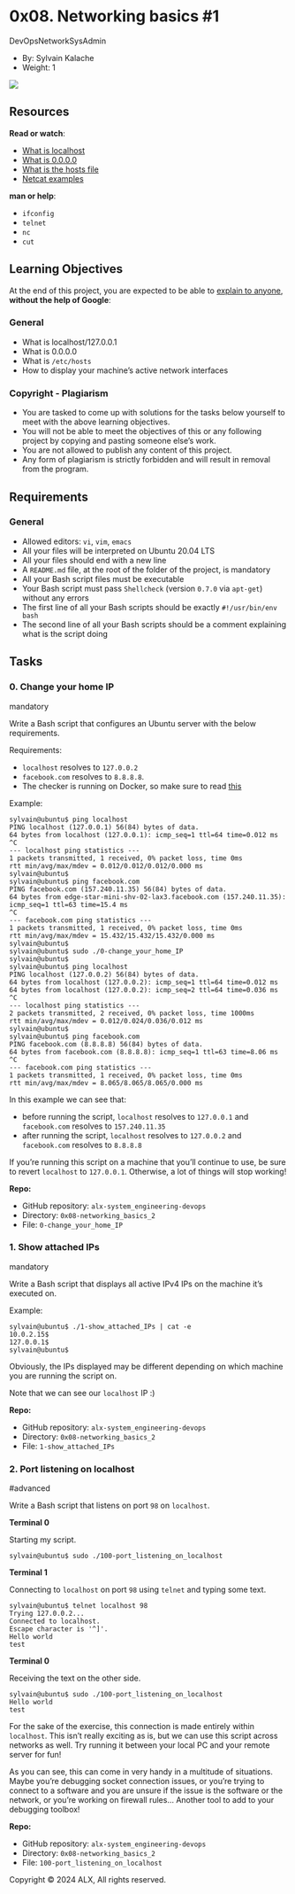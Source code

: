 

# 0x08. Networking basics #1

DevOpsNetworkSysAdmin

-   By:  Sylvain Kalache
-   Weight:  1


![](https://s3.amazonaws.com/intranet-projects-files/holbertonschool-sysadmin_devops/285/s7kpNYq.png)

## Resources

**Read or watch**:

-   [What is localhost](https://intranet.alxswe.com/rltoken/Odcc_tyAQlcANCCrtmxo6A "What is localhost")
-   [What is 0.0.0.0](https://intranet.alxswe.com/rltoken/fUb9IpnxrNaddMljzwbhJQ "What is 0.0.0.0")
-   [What is the hosts file](https://intranet.alxswe.com/rltoken/4_MBpFTulKliFM69jCPzOQ "What is the hosts file")
-   [Netcat examples](https://intranet.alxswe.com/rltoken/OR0lOEwAw9I1Rj4aGp1Ljg "Netcat examples")

**man or help**:

-   `ifconfig`
-   `telnet`
-   `nc`
-   `cut`

## Learning Objectives

At the end of this project, you are expected to be able to  [explain to anyone](https://intranet.alxswe.com/rltoken/IpTKeVwlKHT4ZVva_T891w "explain to anyone"),  **without the help of Google**:

### General

-   What is localhost/127.0.0.1
-   What is 0.0.0.0
-   What is  `/etc/hosts`
-   How to display your machine’s active network interfaces

### Copyright - Plagiarism

-   You are tasked to come up with solutions for the tasks below yourself to meet with the above learning objectives.
-   You will not be able to meet the objectives of this or any following project by copying and pasting someone else’s work.
-   You are not allowed to publish any content of this project.
-   Any form of plagiarism is strictly forbidden and will result in removal from the program.

## Requirements

### General

-   Allowed editors:  `vi`,  `vim`,  `emacs`
-   All your files will be interpreted on Ubuntu 20.04 LTS
-   All your files should end with a new line
-   A  `README.md`  file, at the root of the folder of the project, is mandatory
-   All your Bash script files must be executable
-   Your Bash script must pass  `Shellcheck`  (version  `0.7.0`  via  `apt-get`) without any errors
-   The first line of all your Bash scripts should be exactly  `#!/usr/bin/env bash`
-   The second line of all your Bash scripts should be a comment explaining what is the script doing



## Tasks

### 0. Change your home IP

mandatory

Write a Bash script that configures an Ubuntu server with the below requirements.

Requirements:

-   `localhost`  resolves to  `127.0.0.2`
-   `facebook.com`  resolves to  `8.8.8.8`.
-   The checker is running on Docker, so make sure to read  [this](https://intranet.alxswe.com/rltoken/XSXhQPoDu3QecXs3j9XgPQ "this")

Example:

```
sylvain@ubuntu$ ping localhost
PING localhost (127.0.0.1) 56(84) bytes of data.
64 bytes from localhost (127.0.0.1): icmp_seq=1 ttl=64 time=0.012 ms
^C
--- localhost ping statistics ---
1 packets transmitted, 1 received, 0% packet loss, time 0ms
rtt min/avg/max/mdev = 0.012/0.012/0.012/0.000 ms
sylvain@ubuntu$
sylvain@ubuntu$ ping facebook.com
PING facebook.com (157.240.11.35) 56(84) bytes of data.
64 bytes from edge-star-mini-shv-02-lax3.facebook.com (157.240.11.35): icmp_seq=1 ttl=63 time=15.4 ms
^C
--- facebook.com ping statistics ---
1 packets transmitted, 1 received, 0% packet loss, time 0ms
rtt min/avg/max/mdev = 15.432/15.432/15.432/0.000 ms
sylvain@ubuntu$
sylvain@ubuntu$ sudo ./0-change_your_home_IP
sylvain@ubuntu$
sylvain@ubuntu$ ping localhost
PING localhost (127.0.0.2) 56(84) bytes of data.
64 bytes from localhost (127.0.0.2): icmp_seq=1 ttl=64 time=0.012 ms
64 bytes from localhost (127.0.0.2): icmp_seq=2 ttl=64 time=0.036 ms
^C
--- localhost ping statistics ---
2 packets transmitted, 2 received, 0% packet loss, time 1000ms
rtt min/avg/max/mdev = 0.012/0.024/0.036/0.012 ms
sylvain@ubuntu$
sylvain@ubuntu$ ping facebook.com
PING facebook.com (8.8.8.8) 56(84) bytes of data.
64 bytes from facebook.com (8.8.8.8): icmp_seq=1 ttl=63 time=8.06 ms
^C
--- facebook.com ping statistics ---
1 packets transmitted, 1 received, 0% packet loss, time 0ms
rtt min/avg/max/mdev = 8.065/8.065/8.065/0.000 ms

```

In this example we can see that:

-   before running the script,  `localhost`  resolves to  `127.0.0.1`  and  `facebook.com`  resolves to  `157.240.11.35`
-   after running the script,  `localhost`  resolves to  `127.0.0.2`  and  `facebook.com`  resolves to  `8.8.8.8`

If you’re running this script on a machine that you’ll continue to use, be sure to revert  `localhost`  to  `127.0.0.1`. Otherwise, a lot of things will stop working!

**Repo:**

-   GitHub repository:  `alx-system_engineering-devops`
-   Directory:  `0x08-networking_basics_2`
-   File:  `0-change_your_home_IP`


### 1. Show attached IPs

mandatory

Write a Bash script that displays all active IPv4 IPs on the machine it’s executed on.

Example:

```
sylvain@ubuntu$ ./1-show_attached_IPs | cat -e
10.0.2.15$
127.0.0.1$
sylvain@ubuntu$

```

Obviously, the IPs displayed may be different depending on which machine you are running the script on.

Note that we can see our  `localhost`  IP :)

**Repo:**

-   GitHub repository:  `alx-system_engineering-devops`
-   Directory:  `0x08-networking_basics_2`
-   File:  `1-show_attached_IPs`


### 2. Port listening on localhost

#advanced

Write a Bash script that listens on port  `98`  on  `localhost`.

**Terminal 0**

Starting my script.

```
sylvain@ubuntu$ sudo ./100-port_listening_on_localhost

```

**Terminal 1**

Connecting to  `localhost`  on port  `98`  using  `telnet`  and typing some text.

```
sylvain@ubuntu$ telnet localhost 98
Trying 127.0.0.2...
Connected to localhost.
Escape character is '^]'.
Hello world
test

```

**Terminal 0**

Receiving the text on the other side.

```
sylvain@ubuntu$ sudo ./100-port_listening_on_localhost
Hello world
test

```

For the sake of the exercise, this connection is made entirely within  `localhost`. This isn’t really exciting as is, but we can use this script across networks as well. Try running it between your local PC and your remote server for fun!

As you can see, this can come in very handy in a multitude of situations. Maybe you’re debugging socket connection issues, or you’re trying to connect to a software and you are unsure if the issue is the software or the network, or you’re working on firewall rules… Another tool to add to your debugging toolbox!

**Repo:**

-   GitHub repository:  `alx-system_engineering-devops`
-   Directory:  `0x08-networking_basics_2`
-   File:  `100-port_listening_on_localhost`


Copyright © 2024 ALX, All rights reserved.
